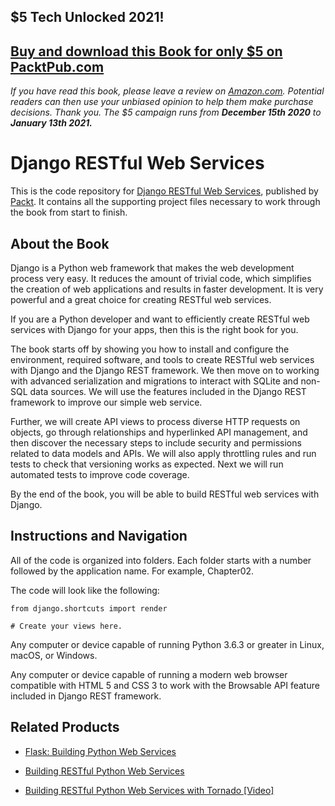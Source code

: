 ## $5 Tech Unlocked 2021!
[Buy and download this Book for only $5 on PacktPub.com](https://www.packtpub.com/product/django-restful-web-services/9781788833929)
-----
*If you have read this book, please leave a review on [Amazon.com](https://www.amazon.com/gp/product/1788833929).     Potential readers can then use your unbiased opinion to help them make purchase decisions. Thank you. The $5 campaign         runs from __December 15th 2020__ to __January 13th 2021.__*

# Django RESTful Web Services
This is the code repository for [Django RESTful Web Services](https://www.packtpub.com/web-development/django-restful-web-services?utm_source=github&utm_medium=repository&utm_campaign=9781788833929), published by [Packt](https://www.packtpub.com/?utm_source=github). It contains all the supporting project files necessary to work through the book from start to finish.

## About the Book
Django is a Python web framework that makes the web development process very easy. It reduces the amount of trivial code, which simplifies the creation of web applications and results in faster development. It is very powerful and a great choice for creating RESTful web services.

If you are a Python developer and want to efficiently create RESTful web services with Django for your apps, then this is the right book for you.

The book starts off by showing you how to install and configure the environment, required software, and tools to create RESTful web services with Django and the Django REST framework. We then move on to working with advanced serialization and migrations to interact with SQLite and non-SQL data sources. We will use the features included in the Django REST framework to improve our simple web service.

Further, we will create API views to process diverse HTTP requests on objects, go through relationships and hyperlinked API management, and then discover the necessary steps to include security and permissions related to data models and APIs. We will also apply throttling rules and run tests to check that versioning works as expected. Next we will run automated tests to improve code coverage.

By the end of the book, you will be able to build RESTful web services with Django.

## Instructions and Navigation
All of the code is organized into folders. Each folder starts with a number followed by the application name. For example, Chapter02.



The code will look like the following:
```
from django.shortcuts import render 
 
# Create your views here.
```

Any computer or device capable of running Python 3.6.3 or greater in Linux, macOS, or Windows.

Any computer or device capable of running a modern web browser compatible with HTML 5 and CSS 3 to work with the Browsable API feature included in Django REST framework.

## Related Products
* [Flask: Building Python Web Services](https://www.packtpub.com/web-development/flask-building-python-web-services?utm_source=github&utm_medium=repository&utm_campaign=9781787288225)

* [Building RESTful Python Web Services](https://www.packtpub.com/application-development/building-restful-python-web-services?utm_source=github&utm_medium=repository&utm_campaign=9781786462251)

* [Building RESTful Python Web Services with Tornado [Video]](https://www.packtpub.com/application-development/building-restful-python-web-services-tornado-video?utm_source=github&utm_medium=repository&utm_campaign=9781788472036)
